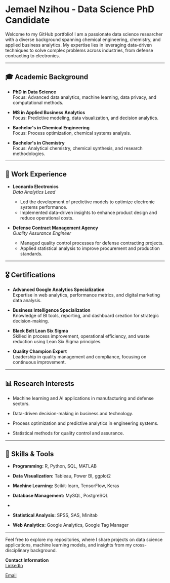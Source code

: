 # Jemael Nzihou - Data Science PhD Candidate

Welcome to my GitHub portfolio! I am a passionate data science researcher with a diverse background spanning chemical engineering, 
chemistry, and applied business analytics. My expertise lies in leveraging data-driven techniques
to solve complex problems across industries, from defense contracting to electronics.

---

## 🎓 **Academic Background**

- **PhD in Data Science**  
  Focus: Advanced data analytics, machine learning, data privacy, and computational methods.

- **MS in Applied Business Analytics**  
  Focus: Predictive modeling, data visualization, and decision analytics.

- **Bachelor's in Chemical Engineering**  
  Focus: Process optimization, chemical systems analysis.

- **Bachelor's in Chemistry**  
  Focus: Analytical chemistry, chemical synthesis, and research methodologies.

---

## 💼 **Work Experience**

- **Leonardo Electronics**  
  *Data Analytics Lead*
   
  - Led the development of predictive models to optimize electronic systems performance.
  - Implemented data-driven insights to enhance product design and reduce operational costs.

- **Defense Contract Management Agency**  
  *Quality Assurance Engineer*
   
  - Managed quality control processes for defense contracting projects.
  - Applied statistical analysis to improve procurement and production standards.

---

## 🎖 **Certifications**

- **Advanced Google Analytics Specialization**  
  Expertise in web analytics, performance metrics, and digital marketing data analysis.

- **Business Intelligence Specialization**  
  Knowledge of BI tools, reporting, and dashboard creation for strategic decision-making.

- **Black Belt Lean Six Sigma**  
  Skilled in process improvement, operational efficiency, and waste reduction using Lean Six Sigma principles.

- **Quality Champion Expert**  
  Leadership in quality management and compliance, focusing on continuous improvement.

---

## 📊 **Research Interests**

- Machine learning and AI applications in manufacturing and defense sectors.
  
- Data-driven decision-making in business and technology.
  
- Process optimization and predictive analytics in engineering systems.
  
- Statistical methods for quality control and assurance.

---

## 🔧 **Skills & Tools**

- **Programming:** R, Python, SQL, MATLAB
  
- **Data Visualization:** Tableau, Power BI, ggplot2
  
- **Machine Learning:** Scikit-learn, TensorFlow, Keras
  
- **Database Management:** MySQL, PostgreSQL
- 
- **Statistical Analysis:** SPSS, SAS, Minitab
  
- **Web Analytics:** Google Analytics, Google Tag Manager

---
Feel free to explore my repositories, where I share projects on data science applications, machine learning models, and insights from my cross-disciplinary background.

**Contact Information**  
[LinkedIn](https://www.linkedin.com/in/jemaelnzihou/)
   
[Email](mailto:jemaelnzihou@gmail.com)

